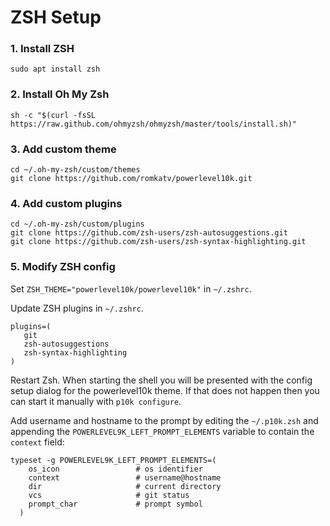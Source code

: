 # ZSH Setup

### 1. Install ZSH
```shell
sudo apt install zsh
```

### 2. Install Oh My Zsh
```shell
sh -c "$(curl -fsSL https://raw.github.com/ohmyzsh/ohmyzsh/master/tools/install.sh)"
```

### 3. Add custom theme
```shell
cd ~/.oh-my-zsh/custom/themes
git clone https://github.com/romkatv/powerlevel10k.git
```

### 4. Add custom plugins
```shell
cd ~/.oh-my-zsh/custom/plugins
git clone https://github.com/zsh-users/zsh-autosuggestions.git
git clone https://github.com/zsh-users/zsh-syntax-highlighting.git
```

### 5. Modify ZSH config
Set `ZSH_THEME="powerlevel10k/powerlevel10k"` in `~/.zshrc`.

Update ZSH plugins in `~/.zshrc`.
```shell
plugins=(
   git
   zsh-autosuggestions
   zsh-syntax-highlighting
)
```

Restart Zsh. When starting the shell you will be presented with the config setup dialog for the powerlevel10k theme. If that does not happen then you can start it manually with `p10k configure`.

Add username and hostname to the prompt by editing the `~/.p10k.zsh` and appending the `POWERLEVEL9K_LEFT_PROMPT_ELEMENTS` variable to contain the `context` field:
```shell
typeset -g POWERLEVEL9K_LEFT_PROMPT_ELEMENTS=(
    os_icon                 # os identifier
    context                 # username@hostname
    dir                     # current directory
    vcs                     # git status
    prompt_char             # prompt symbol
  )

```
